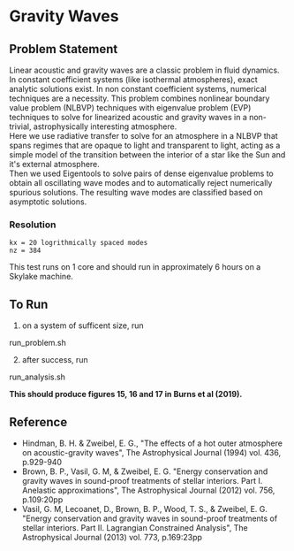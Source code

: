 # Gravity Waves  #


## Problem Statement ##

Linear acoustic and gravity waves are a classic problem in fluid dynamics.  In constant coefficient systems (like isothermal atmospheres), exact analytic solutions exist.  In non constant coefficient systems, numerical techniques are a necessity.
This problem combines nonlinear boundary value problem (NLBVP) techniques with eigenvalue problem (EVP) techniques to solve for linearized acoustic and gravity waves in a non-trivial, astrophysically interesting atmosphere.  
Here we use radiative transfer to solve for an atmosphere in a NLBVP that spans regimes that are opaque to light and transparent to light, acting as a simple model of the transition between the interior of a star like the Sun and it's external atmosphere.  
Then we used Eigentools to solve pairs of dense eigenvalue problems to obtain all oscillating wave modes and to automatically reject numerically spurious solutions.
The resulting wave modes are classified based on asymptotic solutions.

### Resolution ###

```
kx = 20 logrithmically spaced modes
nz = 384
```

This test runs on 1 core and should run in approximately 6 hours on a Skylake machine.

## To Run ##

1. on a system of sufficent size, run

run_problem.sh

2. after success, run

run_analysis.sh

**This should produce figures 15, 16 and 17 in Burns et al (2019).**

## Reference ##

- Hindman, B. H. & Zweibel, E. G., "The effects of a hot outer atmosphere on acoustic-gravity waves", The Astrophysical Journal (1994) vol. 436, p.929-940
- Brown, B. P., Vasil, G. M, & Zweibel, E. G. "Energy conservation and gravity waves in sound-proof treatments of stellar interiors. Part I. Anelastic approximations", The Astrophysical Journal (2012) vol. 756, p.109:20pp
- Vasil, G. M, Lecoanet, D., Brown, B. P., Wood, T. S., & Zweibel, E. G. "Energy conservation and gravity waves in sound-proof treatments of stellar interiors. Part II. Lagrangian Constrained Analysis", The Astrophysical Journal (2013) vol. 773, p.169:23pp
